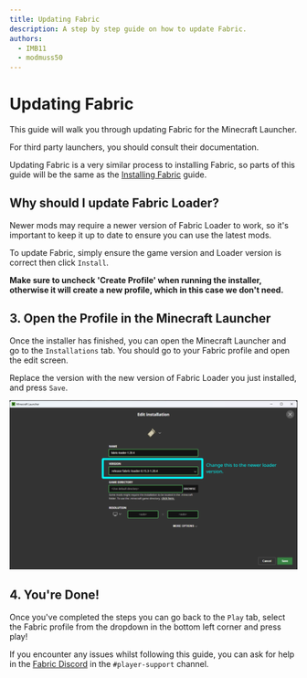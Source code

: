 ```yaml
---
title: Updating Fabric
description: A step by step guide on how to update Fabric.
authors:
  - IMB11
  - modmuss50
---
```


# Updating Fabric

This guide will walk you through updating Fabric for the Minecraft Launcher.

For third party launchers, you should consult their documentation.

Updating Fabric is a very similar process to installing Fabric, so parts of this guide will be the same as the [Installing Fabric](./installing-fabric.md) guide.

## Why should I update Fabric Loader?

Newer mods may require a newer version of Fabric Loader to work, so it's important to keep it up to date to ensure you can use the latest mods.

<!-- Include steps from installing guide, no need to repeat them. -->
<!--@include: ./installing-fabric.md{12,41}-->

To update Fabric, simply ensure the game version and Loader version is correct then click `Install`.

**Make sure to uncheck 'Create Profile' when running the installer, otherwise it will create a new profile, which in this case we don't need.**

## 3. Open the Profile in the Minecraft Launcher

Once the installer has finished, you can open the Minecraft Launcher and go to the `Installations` tab. You should go to your Fabric profile and open the edit screen.

Replace the version with the new version of Fabric Loader you just installed, and press `Save`.

![Updating Fabric Loader version in the Minecraft Launcher.](/assets/players/updating-fabric.png)

## 4. You're Done!

Once you've completed the steps you can go back to the `Play` tab, select the Fabric profile from the dropdown in the bottom left corner and press play!

If you encounter any issues whilst following this guide, you can ask for help in the [Fabric Discord](https://discord.gg/v6v4pMv) in the `#player-support` channel.
